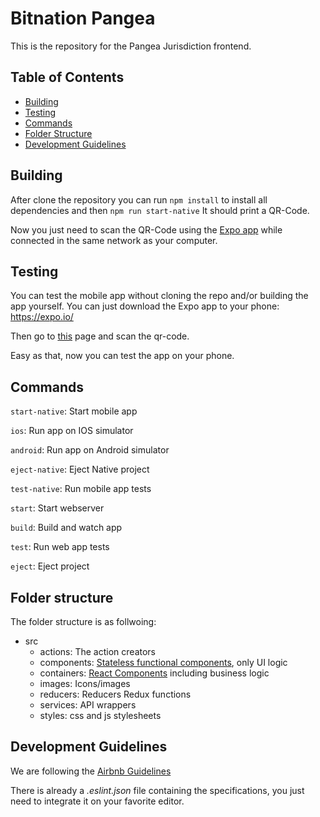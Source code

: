 # Bitnation Pangea

This is the repository for the Pangea Jurisdiction frontend. 


## Table of Contents

- [Building](#building)
- [Testing](#testing)
- [Commands](#commands)
- [Folder Structure](#folder-structure)
- [Development Guidelines](#development-guidelines)


## Building

After clone the repository you can run
`npm install` to install all dependencies
and then `npm run start-native`
It should print a QR-Code.

Now you just need to scan the QR-Code using the [Expo app](https://expo.io/) while connected in the same network as your computer.

## Testing

You can test the mobile app without cloning the repo and/or building the app yourself.
You can just download the Expo app to your phone: https://expo.io/

Then go to [this](https://expo.io/@danielfranca/bitnation) page and scan the qr-code.

Easy as that, now you can test the app on your phone.

## Commands

`start-native`: Start mobile app

`ios`: Run app on IOS simulator

`android`: Run app on Android simulator

`eject-native`: Eject Native project

`test-native`: Run mobile app tests

`start`: Start webserver

`build`: Build and watch app

`test`: Run web app tests

`eject`: Eject project


## Folder structure

The folder structure is as follwoing:
- src
  - actions: The action creators
  - components: [Stateless functional components](https://hackernoon.com/react-stateless-functional-components-nine-wins-you-might-have-overlooked-997b0d933dbc), only UI logic
  - containers: [React Components](https://facebook.github.io/react/docs/react-component.html) including business logic
  - images: Icons/images
  - reducers: Reducers Redux functions
  - services: API wrappers
  - styles: css and js stylesheets

## Development Guidelines

  We are following the [Airbnb Guidelines](https://github.com/airbnb/javascript)
  
  There is already a *.eslint.json* file containing the specifications, you just need to integrate it on your favorite editor.
